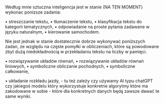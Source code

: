 Według mnie sztuczna inteligencja jest w stanie (NA TEN MOMENT) wykonac ponizsze zadania:

• streszczanie tekstu,
• tłumaczenie tekstu,
• klasyfikacja tekstu do kategorii tematycznych,
• odpowiadanie na proste pytania zadawane w języku naturalnym,
• kierowanie samochodem.

Nie jest jednak w stanie dostatecznie dobrze wykonywać poniższych zadan, ze względu na częste pomyłki w obliczeniach, które
są powodowane zbyt dużą niedokładnością w przekładaniu tekstu na liczby w pamięci.

• rozwiązywanie układów równań,
• rozwiązywanie układów równań liniowych,
• symboliczne obliczanie pochodnych,
• symboliczne całkowanie,

• układanie rozkładu jazdy, - tu też zależy czy używamy AI typu chatGPT czy jakiegoś modelu który wykorzystuje konkretne
algorytmy które ma zakodowane w sobie - które dla konkretnych danych będą zawsze dawać te same wyniki.


